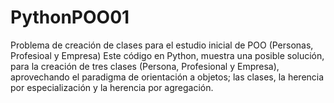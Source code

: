 # PythonPOO01
Problema de creación de clases para el estudio inicial de POO (Personas, Profesioal y Empresa)  Este código en Python, muestra una posible solución, para la creación de tres clases (Persona, Profesional y Empresa), aprovechando el paradigma de orientación a objetos; las clases, la herencia por especialización y la herencia por agregación.
